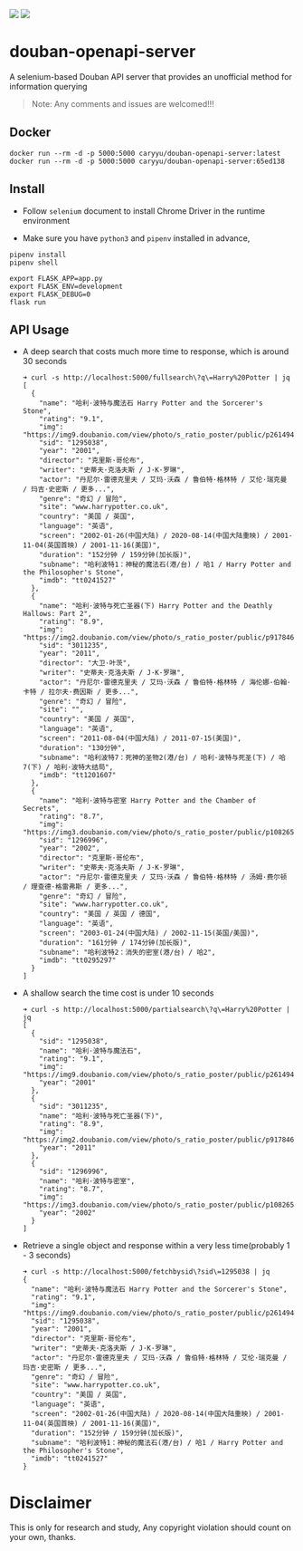 ![](https://travis-ci.org/caryyu/douban-openapi-server.svg?branch=main) ![](https://img.shields.io/docker/pulls/caryyu/douban-openapi-server.svg) 

# douban-openapi-server

A selenium-based Douban API server that provides an unofficial method for information querying

> Note: Any comments and issues are welcomed!!!

## Docker 

```shell
docker run --rm -d -p 5000:5000 caryyu/douban-openapi-server:latest
docker run --rm -d -p 5000:5000 caryyu/douban-openapi-server:65ed138
```

## Install

 - Follow `selenium` document to install Chrome Driver in the runtime environment

 - Make sure you have `python3` and `pipenv` installed in advance,

  ```shell
  pipenv install
  pipenv shell

  export FLASK_APP=app.py
  export FLASK_ENV=development
  export FLASK_DEBUG=0
  flask run
  ```

## API Usage

- A deep search that costs much more time to response, which is around 30 seconds

  ```shell
  ➜ curl -s http://localhost:5000/fullsearch\?q\=Harry%20Potter | jq
  [
    {
      "name": "哈利·波特与魔法石 Harry Potter and the Sorcerer's Stone",
      "rating": "9.1",
      "img": "https://img9.doubanio.com/view/photo/s_ratio_poster/public/p2614949805.webp",
      "sid": "1295038",
      "year": "2001",
      "director": "克里斯·哥伦布",
      "writer": "史蒂夫·克洛夫斯 / J·K·罗琳",
      "actor": "丹尼尔·雷德克里夫 / 艾玛·沃森 / 鲁伯特·格林特 / 艾伦·瑞克曼 / 玛吉·史密斯 / 更多...",
      "genre": "奇幻 / 冒险",
      "site": "www.harrypotter.co.uk",
      "country": "美国 / 英国",
      "language": "英语",
      "screen": "2002-01-26(中国大陆) / 2020-08-14(中国大陆重映) / 2001-11-04(英国首映) / 2001-11-16(美国)",
      "duration": "152分钟 / 159分钟(加长版)",
      "subname": "哈利波特1：神秘的魔法石(港/台) / 哈1 / Harry Potter and the Philosopher's Stone",
      "imdb": "tt0241527"
    },
    {
      "name": "哈利·波特与死亡圣器(下) Harry Potter and the Deathly Hallows: Part 2",
      "rating": "8.9",
      "img": "https://img2.doubanio.com/view/photo/s_ratio_poster/public/p917846733.webp",
      "sid": "3011235",
      "year": "2011",
      "director": "大卫·叶茨",
      "writer": "史蒂夫·克洛夫斯 / J·K·罗琳",
      "actor": "丹尼尔·雷德克里夫 / 艾玛·沃森 / 鲁伯特·格林特 / 海伦娜·伯翰·卡特 / 拉尔夫·费因斯 / 更多...",
      "genre": "奇幻 / 冒险",
      "site": "",
      "country": "美国 / 英国",
      "language": "英语",
      "screen": "2011-08-04(中国大陆) / 2011-07-15(美国)",
      "duration": "130分钟",
      "subname": "哈利波特7：死神的圣物2(港/台) / 哈利·波特与死圣(下) / 哈7(下) / 哈利·波特大结局",
      "imdb": "tt1201607"
    },
    {
      "name": "哈利·波特与密室 Harry Potter and the Chamber of Secrets",
      "rating": "8.7",
      "img": "https://img3.doubanio.com/view/photo/s_ratio_poster/public/p1082651990.webp",
      "sid": "1296996",
      "year": "2002",
      "director": "克里斯·哥伦布",
      "writer": "史蒂夫·克洛夫斯 / J·K·罗琳",
      "actor": "丹尼尔·雷德克里夫 / 艾玛·沃森 / 鲁伯特·格林特 / 汤姆·费尔顿 / 理查德·格雷弗斯 / 更多...",
      "genre": "奇幻 / 冒险",
      "site": "www.harrypotter.co.uk",
      "country": "美国 / 英国 / 德国",
      "language": "英语",
      "screen": "2003-01-24(中国大陆) / 2002-11-15(英国/美国)",
      "duration": "161分钟 / 174分钟(加长版)",
      "subname": "哈利波特2：消失的密室(港/台) / 哈2",
      "imdb": "tt0295297"
    }
  ]
  ```

- A shallow search the time cost is under 10 seconds

  ```shell
  ➜ curl -s http://localhost:5000/partialsearch\?q\=Harry%20Potter | jq
  [
    {
      "sid": "1295038",
      "name": "哈利·波特与魔法石",
      "rating": "9.1",
      "img": "https://img9.doubanio.com/view/photo/s_ratio_poster/public/p2614949805.webp",
      "year": "2001"
    },
    {
      "sid": "3011235",
      "name": "哈利·波特与死亡圣器(下)",
      "rating": "8.9",
      "img": "https://img2.doubanio.com/view/photo/s_ratio_poster/public/p917846733.webp",
      "year": "2011"
    },
    {
      "sid": "1296996",
      "name": "哈利·波特与密室",
      "rating": "8.7",
      "img": "https://img3.doubanio.com/view/photo/s_ratio_poster/public/p1082651990.webp",
      "year": "2002"
    }
  ]
  ```

- Retrieve a single object and response within a very less time(probably 1 - 3 seconds)

  ```shell
  ➜ curl -s http://localhost:5000/fetchbysid\?sid\=1295038 | jq
  {
    "name": "哈利·波特与魔法石 Harry Potter and the Sorcerer's Stone",
    "rating": "9.1",
    "img": "https://img9.doubanio.com/view/photo/s_ratio_poster/public/p2614949805.webp",
    "sid": "1295038",
    "year": "2001",
    "director": "克里斯·哥伦布",
    "writer": "史蒂夫·克洛夫斯 / J·K·罗琳",
    "actor": "丹尼尔·雷德克里夫 / 艾玛·沃森 / 鲁伯特·格林特 / 艾伦·瑞克曼 / 玛吉·史密斯 / 更多...",
    "genre": "奇幻 / 冒险",
    "site": "www.harrypotter.co.uk",
    "country": "美国 / 英国",
    "language": "英语",
    "screen": "2002-01-26(中国大陆) / 2020-08-14(中国大陆重映) / 2001-11-04(英国首映) / 2001-11-16(美国)",
    "duration": "152分钟 / 159分钟(加长版)",
    "subname": "哈利波特1：神秘的魔法石(港/台) / 哈1 / Harry Potter and the Philosopher's Stone",
    "imdb": "tt0241527"
  }
  ```

# Disclaimer

This is only for research and study, Any copyright violation should count on your own, thanks.

